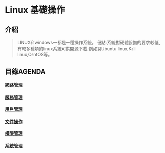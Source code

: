 # Linux 基礎操作
## 介紹
> LINUX和windows一都是一種操作系統。
> 優點:系統對硬體設備的要求較低,有較多種類的linux系統可供開源下載,例如說Ubuntu linux,Kali linux,CentOS等。
## 目錄AGENDA
#### [網路管理](https://github.com/shawnhuang125/Operation_System/blob/main/linux_network.md)
#### [服務管理](https://github.com/shawnhuang125/Operation_System/blob/main/linux_service.md)
#### [用戶管理](https://github.com/shawnhuang125/Operation_System/blob/main/linux_user.md)
#### [文件操作](https://github.com/shawnhuang125/Operation_System/blob/main/linux_document.md)
#### [權限管理](https://github.com/shawnhuang125/Operation_System/blob/main/linux_accessibility.md)
#### [系統管理](https://github.com/shawnhuang125/Operation_System/blob/main/linux_system.md)
